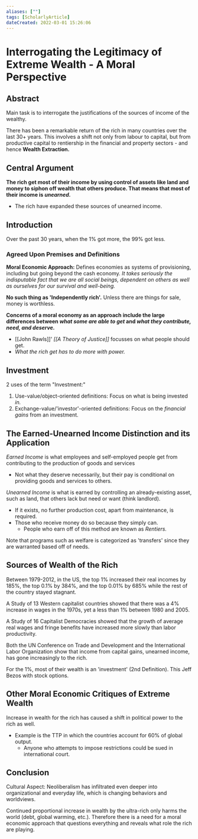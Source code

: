 ```yaml
---
aliases: [""] 
tags: [ScholarlyArticle] 
dateCreated: 2022-03-01 15:26:06
---
```

# Interrogating the Legitimacy of Extreme Wealth - A Moral Perspective
## Abstract
Main task is to interrogate the justifications of the sources of income of the wealthy. 

There has been a remarkable return of the rich in many countries over the last 30+ years. This involves a shift not only from labour to capital, but from productive capital to rentiership in the financial and property sectors - and hence **Wealth Extraction.**

## Central Argument
**The rich get most of their income by using control of assets like land and money to siphon off wealth that others produce. That means that most of their income is *unearned.***
- The rich have expanded these sources of unearned income. 
## Introduction
Over the past 30 years, when the 1% got more, the 99% got less. 

### Agreed Upon Premises and Definitions
**Moral Economic Approach:** Defines economies as systems of provisioning, including but going beyond the cash economy. *It takes seriously the indisputable fact that we are all social beings, dependent on others as well as ourselves for our survival and well-being.* 

**No such thing as 'Independently rich'.** Unless there are things for sale, money is worthless. 

**Concerns of a moral economy as an approach include the large differences between *what some are able to get* and *what they contribute, need, and deserve.***
- [[John Rawls]]' *[[A Theory of Justice]]* focusses on what people should get. 
- *What the rich get has to do more with power.*

## Investment
2 uses of the term "Investment:"
1. Use-value/object-oriented definitions: Focus on what is being invested *in.*
2. Exchange-value/'investor'-oriented definitions: Focus on the *financial gains* from an investment. 

## The Earned-Unearned Income Distinction and its Application
*Earned Income* is what employees and self-employed people get from contributing to the production of goods and services
- Not what they deserve necessarily, but their pay is conditional on providing goods and services to others. 

*Unearned Income* is what is earned by controlling an already-existing asset, such as land, that others lack but need or want (think landlord). 
- If it exists, no further production cost, apart from maintenance, is required. 
- Those who receive money do so because they simply can. 
	- People who earn off of this method are known as *Rentiers.*

Note that programs such as welfare is categorized as 'transfers' since they are warranted based off of needs. 

## Sources of Wealth of the Rich
Between 1979-2012, in the US, the top 1% increased their real incomes by 185%, the top 0.1% by 384%, and the top 0.01% by 685% while the rest of the country stayed stagnant. 

A Study of 13 Western capitalist countries showed that there was a 4% increase in wages in the 1970s, yet a less than 1% between 1980 and 2005.

A Study of 16 Capitalist Democracies showed that the growth of average real wages and fringe benefits have increased more slowly than labor productivity. 

Both the UN Conference on Trade and Development and the International Labor Organization show that income from capital gains, unearned income, has gone increasingly to the rich. 

For the 1%, most of their wealth is an 'investment' (2nd Definition). This Jeff Bezos with stock options. 

## Other Moral Economic Critiques of Extreme Wealth
Increase in wealth for the rich has caused a shift in political power to the rich as well. 
- Example is the TTP in which the countries account for 60% of global output. 
	- Anyone who attempts to impose restrictions could be sued in international court. 

## Conclusion
Cultural Aspect: Neoliberalism has infiltrated even deeper into organizational and everyday life, which is changing behaviors and worldviews. 

Continued proportional increase in wealth by the ultra-rich only harms the world (debt, global warming, etc.). Therefore there is a need for a moral economic approach that questions everything and reveals what role the rich are playing. 
